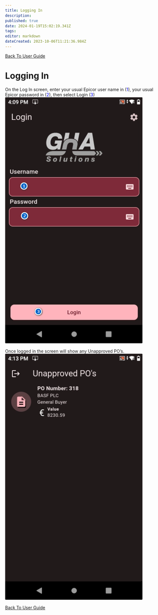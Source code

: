 ```yaml
---
title: Logging In
description: 
published: true
date: 2024-01-19T15:02:19.341Z
tags: 
editor: markdown
dateCreated: 2023-10-06T11:21:36.984Z
---
```


[Back To User Guide](./UserGuides)

# Logging In
On the Log In screen, enter your usual Epicor user name in (<span style="color:blue">1</span>), your usual Epicor password in (<span style="color:blue">2</span>), then select Login (<span style="color:blue">3</span>)
![po_app_login.png](/Apps/po_app_login.png)

Once logged in the screen will show any Unapproved PO’s.
![po_app_pos.png](/Apps/po_app_pos.png)

[Back To User Guide](./UserGuides)